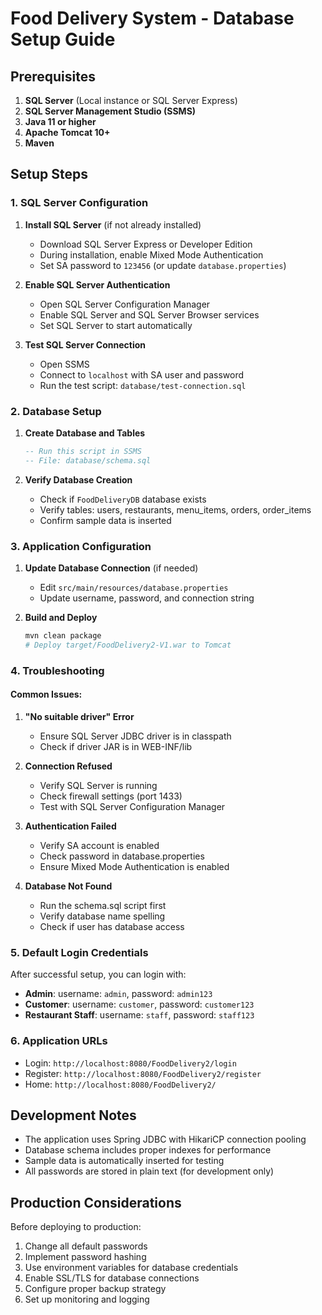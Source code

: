 # Food Delivery System - Database Setup Guide

## Prerequisites

1. **SQL Server** (Local instance or SQL Server Express)
2. **SQL Server Management Studio (SSMS)**
3. **Java 11 or higher**
4. **Apache Tomcat 10+**
5. **Maven**

## Setup Steps

### 1. SQL Server Configuration

1. **Install SQL Server** (if not already installed)
   - Download SQL Server Express or Developer Edition
   - During installation, enable Mixed Mode Authentication
   - Set SA password to `123456` (or update `database.properties`)

2. **Enable SQL Server Authentication**
   - Open SQL Server Configuration Manager
   - Enable SQL Server and SQL Server Browser services
   - Set SQL Server to start automatically

3. **Test SQL Server Connection**
   - Open SSMS
   - Connect to `localhost` with SA user and password
   - Run the test script: `database/test-connection.sql`

### 2. Database Setup

1. **Create Database and Tables**
   ```sql
   -- Run this script in SSMS
   -- File: database/schema.sql
   ```

2. **Verify Database Creation**
   - Check if `FoodDeliveryDB` database exists
   - Verify tables: users, restaurants, menu_items, orders, order_items
   - Confirm sample data is inserted

### 3. Application Configuration

1. **Update Database Connection** (if needed)
   - Edit `src/main/resources/database.properties`
   - Update username, password, and connection string

2. **Build and Deploy**
   ```bash
   mvn clean package
   # Deploy target/FoodDelivery2-V1.war to Tomcat
   ```

### 4. Troubleshooting

#### Common Issues:

1. **"No suitable driver" Error**
   - Ensure SQL Server JDBC driver is in classpath
   - Check if driver JAR is in WEB-INF/lib

2. **Connection Refused**
   - Verify SQL Server is running
   - Check firewall settings (port 1433)
   - Test with SQL Server Configuration Manager

3. **Authentication Failed**
   - Verify SA account is enabled
   - Check password in database.properties
   - Ensure Mixed Mode Authentication is enabled

4. **Database Not Found**
   - Run the schema.sql script first
   - Verify database name spelling
   - Check if user has database access

### 5. Default Login Credentials

After successful setup, you can login with:

- **Admin**: username: `admin`, password: `admin123`
- **Customer**: username: `customer`, password: `customer123`
- **Restaurant Staff**: username: `staff`, password: `staff123`

### 6. Application URLs

- Login: `http://localhost:8080/FoodDelivery2/login`
- Register: `http://localhost:8080/FoodDelivery2/register`
- Home: `http://localhost:8080/FoodDelivery2/`

## Development Notes

- The application uses Spring JDBC with HikariCP connection pooling
- Database schema includes proper indexes for performance
- Sample data is automatically inserted for testing
- All passwords are stored in plain text (for development only)

## Production Considerations

Before deploying to production:
1. Change all default passwords
2. Implement password hashing
3. Use environment variables for database credentials
4. Enable SSL/TLS for database connections
5. Configure proper backup strategy
6. Set up monitoring and logging
